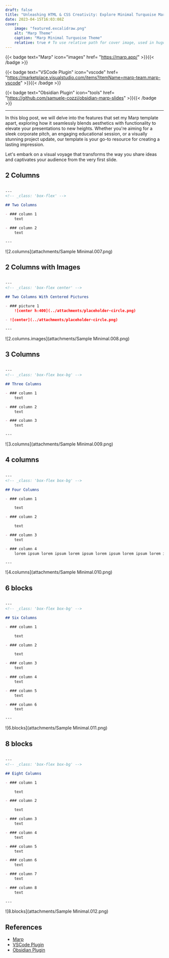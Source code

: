 ```yaml
---
draft: false
title: "Unleashing HTML & CSS Creativity: Explore Minimal Turquoise Marp  Template - The Flex"
date: 2023-04-15T16:03:08Z
cover:
    image: "featured.excalidraw.png"
    alt: "Marp Theme"
    caption: "Marp Minimal Turquoise Theme"
    relative: true # To use relative path for cover image, used in hugo Page-bundles
---
```

{{< badge text="Marp" icon="images" href= "https://marp.app/" >}}{{< /badge >}}

{{< badge text="VSCode Plugin" icon="vscode" href= "https://marketplace.visualstudio.com/items?itemName=marp-team.marp-vscode" >}}{{< /badge >}}

{{< badge text="Obsidian Plugin" icon="tools" href= "https://github.com/samuele-cozzi/obsidian-marp-slides" >}}{{< /badge >}}

---

In this blog post, we will delve into the features that set my Marp template apart, exploring how it seamlessly blends aesthetics with functionality to elevate your presentations to new heights. Whether you're aiming for a sleek corporate pitch, an engaging educational session, or a visually stunning project update, our template is your go-to resource for creating a lasting impression.

Let's embark on a visual voyage that transforms the way you share ideas and captivates your audience from the very first slide.

## 2 Columns

```markdown

--- 
<!-- _class: 'box-flex' -->

## Two Columns 

- ### column 1
	text

- ### column 2
	text

---

```

![2.columns](attachments/Sample Minimal.007.png)

## 2 Columns with Images

```markdown

--- 
<!-- _class: 'box-flex center' -->

## Two Columns With Centered Pictures

- ### picture 1
	![center h:400](../attachments/placeholder-circle.png)

- ![center](../attachments/placeholder-circle.png)

---

```

![2.columns.images](attachments/Sample Minimal.008.png)

## 3 Columns

```markdown

--- 
<!-- _class: 'box-flex box-bg' -->

## Three Columns 

- ### column 1
	text

- ### column 2
	text

- ### column 3
	text

---

```

![3.columns](attachments/Sample Minimal.009.png)

## 4 columns

```markdown

--- 
<!-- _class: 'box-flex box-bg' -->

## Four Columns 

- ### column 1

	text

- ### column 2

	text

- ### column 3
	text

- ### column 4
	lorem ipsum lorem ipsum lorem ipsum lorem ipsum lorem ipsum lorem ipsum 

---

```

![4.columns](attachments/Sample Minimal.010.png)

## 6 blocks

```markdown

--- 
<!-- _class: 'box-flex box-bg' -->

## Six Columns 

- ### column 1

	text

- ### column 2

	text

- ### column 3
	text

- ### column 4
	text

- ### column 5
	text

- ### column 6
	text

---

```

![6.blocks](attachments/Sample Minimal.011.png)

## 8 blocks

```markdown

--- 
<!-- _class: 'box-flex box-bg' -->

## Eight Columns 

- ### column 1

	text

- ### column 2

	text

- ### column 3
	text

- ### column 4
	text

- ### column 5
	text

- ### column 6
	text

- ### column 7
	text

- ### column 8
	text
  
---

```

![8.blocks](attachments/Sample Minimal.012.png)

## References

- [Marp](https://marp.app/)
- [VSCode Plugin](https://marketplace.visualstudio.com/items?itemName=marp-team.marp-vscode)
- [Obsidian Plugin](https://github.com/samuele-cozzi/obsidian-marp-slides)
